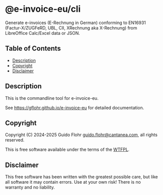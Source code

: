 # @e-invoice-eu/cli <!-- omit in toc -->

Generate e-invoices (E-Rechnung in German) conforming to EN16931 (Factur-X/ZUGFeRD, UBL, CII, XRechnung aka X-Rechnung) from LibreOffice Calc/Excel data or JSON.

## Table of Contents <!-- omit in toc -->

- [Description](#description)
- [Copyright](#copyright)
- [Disclaimer](#disclaimer)

## Description

This is the commandline tool for e-invoice-eu.

See https://gflohr.github.io/e-invoice-eu for detailed documentation.

## Copyright

Copyright (C) 2024-2025 Guido Flohr <guido.flohr@cantanea.com>, all
rights reserved.

This is free software available under the terms of the
[WTFPL](http://www.wtfpl.net/).

## Disclaimer

This free software has been written with the greatest possible care, but like
all software it may contain errors. Use at your own risk! There is no
warranty and no liability.
